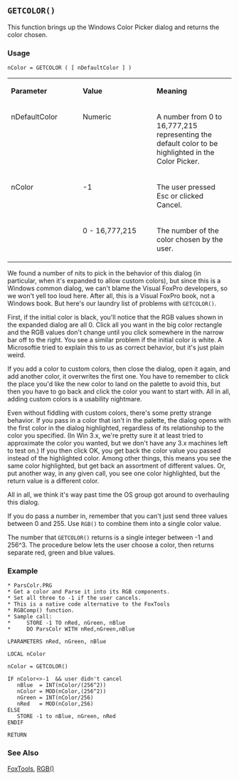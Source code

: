 ## `GETCOLOR()`

This function brings up the Windows Color Picker dialog and returns the color chosen.

### Usage

```foxpro
nColor = GETCOLOR ( [ nDefaultColor ] )
```
<table>
<tr>
  <td width="32%" valign="top">
  <p><b>Parameter</b></p>
  </td>
  <td width="23%" valign="top">
  <p><b>Value</b></p>
  </td>
  <td width="45%" valign="top">
  <p><b>Meaning</b></p>
  </td>
 </tr>
<tr>
  <td width="32%" valign="top">
  <p>nDefaultColor</p>
  </td>
  <td width="23%" valign="top">
  <p>Numeric</p>
  </td>
  <td width="45%" valign="top">
  <p>A number from 0 to 16,777,215 representing the default color to be highlighted in the Color Picker.</p>
  </td>
 </tr>
<tr>
  <td width="32%" rowspan="2" valign="top">
  <p>nColor</p>
  </td>
  <td width="23%" valign="top">
  <p>-1</p>
  </td>
  <td width="45%" valign="top">
  <p>The user pressed Esc or clicked Cancel.</p>
  </td>
 </tr>
<tr>
  <td width="33%" valign="top">
  <p>0 - 16,777,215</p>
  </td>
  <td width="67%" valign="top">
  <p>The number of the color chosen by the user.</p>
  </td>
 </tr>
</table>

We found a number of nits to pick in the behavior of this dialog (in particular, when it's expanded to allow custom colors), but since this is a Windows common dialog, we can't blame the Visual FoxPro developers, so we won't yell too loud here. After all, this is a Visual FoxPro book, not a Windows book. But here's our laundry list of problems with `GETCOLOR()`. 

First, if the initial color is black, you'll notice that the RGB values shown in the expanded dialog are all 0. Click all you want in the big color rectangle and the RGB values don't change until you click somewhere in the narrow bar off to the right. You see a similar problem if the initial color is white. A Microsoftie tried to explain this to us as correct behavior, but it's just plain weird.

If you add a color to custom colors, then close the dialog, open it again, and add another color, it overwrites the first one. You have to remember to click the place you'd like the new color to land on the palette to avoid this, but then you have to go back and click the color you want to start with. All in all, adding custom colors is a usability nightmare.

Even without fiddling with custom colors, there's some pretty strange behavior. If you pass in a color that isn't in the palette, the dialog opens with the first color in the dialog highlighted, regardless of its relationship to the color you specified. (In Win 3.x, we're pretty sure it at least tried to approximate the color you wanted, but we don't have any 3.x machines left to test on.) If you then click OK, you get back the color value you passed instead of the highlighted color. Among other things, this means you see the same color highlighted, but get back an assortment of different values. Or, put another way, in any given call, you see one color highlighted, but the return value is a different color.

All in all, we think it's way past time the OS group got around to overhauling this dialog. 

If you do pass a number in, remember that you can't just send three values between 0 and 255. Use `RGB()` to combine them into a single color value.

The number that `GETCOLOR()` returns is a single integer between -1 and 256^3. The procedure below lets the user choose a color, then returns separate red, green and blue values.

### Example

```foxpro
* ParsColr.PRG
* Get a color and Parse it into its RGB components.
* Set all three to -1 if the user cancels.
* This is a native code alternative to the FoxTools
* RGBComp() function.
* Sample call:
*     STORE -1 TO nRed, nGreen, nBlue
*     DO ParsColr WITH nRed,nGreen,nBlue

LPARAMETERS nRed, nGreen, nBlue

LOCAL nColor

nColor = GETCOLOR()

IF nColor<>-1  && user didn't cancel
   nBlue  = INT(nColor/(256^2))
   nColor = MOD(nColor,(256^2))
   nGreen = INT(nColor/256)
   nRed   = MOD(nColor,256)
ELSE
   STORE -1 to nBlue, nGreen, nRed
ENDIF

RETURN
```
### See Also

[FoxTools](s4g450.md), [RGB()](s4g455.md)